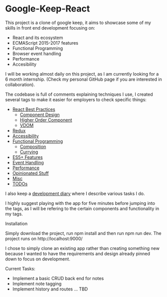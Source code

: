 # Google-Keep-React

This project is a clone of google keep, it aims to showcase some of my skills in front end development focusing on:

* React and its ecosystem
* ECMAScript 2015-2017 features
* Functional Programming
* Browser event handling
* Performance
* Accesibility

I will be working almost daily on this project, as I am currently looking for a 6 month internship. (Check my personal GitHub
page if you are interested in collaboration).

The codebase is full of comments explaining techniques I use, I created several tags to make it easier for employers to check specific things:

* [React Best Practices](https://github.com/cristidrg/Google-Keep-React/search?utf8=%E2%9C%93&q=%5C%40REACT_BP&type=)
  * [Component Design](https://github.com/cristidrg/Google-Keep-React/search?utf8=%E2%9C%93&q=REACT_COMPONENT_DESIGN&type=)
  * [Higher Order Component](https://github.com/cristidrg/Google-Keep-React/search?utf8=%E2%9C%93&q=HOC&type=)
  * [VDOM](https://github.com/cristidrg/Google-Keep-React/search?utf8=%E2%9C%93&q=%5C%40VDOM&type=)
* [Redux](https://github.com/cristidrg/Google-Keep-React/search?utf8=%E2%9C%93&q=%5C%40REDUXING&type=)
* [Accessibility](https://github.com/cristidrg/Google-Keep-React/search?utf8=%E2%9C%93&q=%5C%40ACCESIBILITY&type=)
* [Functional Programming](https://github.com/cristidrg/Google-Keep-React/search?utf8=%E2%9C%93&q=%5C%40FP&type=)
  * [Composition](https://github.com/cristidrg/Google-Keep-React/search?utf8=%E2%9C%93&q=FUNCTIONAL_COMPOSITION&type=)
  * [Currying](https://github.com/cristidrg/Google-Keep-React/search?utf8=%E2%9C%93&q=CURRY&type=)
* [ES5+ Features](https://github.com/cristidrg/Google-Keep-React/search?utf8=%E2%9C%93&q=%5C%40ES_FEATURE&type=)
* [Event Handling](https://github.com/cristidrg/Google-Keep-React/search?utf8=%E2%9C%93&q=%5C%40EVENT_HANDLING&type=)
* [Performance](https://github.com/cristidrg/Google-Keep-React/search?utf8=%E2%9C%93&q=%5C%40PERFORMANCE&type=)
* [Opinionated Stuff](https://github.com/cristidrg/Google-Keep-React/search?utf8=%E2%9C%93&q=%5C%40OPINIONATED&type=)
* [Misc](https://github.com/cristidrg/Google-Keep-React/search?utf8=%E2%9C%93&q=MISC&type=)
* [TODOs](https://github.com/cristidrg/Google-Keep-React/search?utf8=%E2%9C%93&q=TODO&type=)

I also keep a [development diary](https://github.com/cristidrg/Google-Keep-React/tree/master/developmentdiary) where I describe various tasks I do.

I highly suggest playing with the app for five minutes before jumping into the tags, as I will be refering to the certain components and functionality in my tags.

Installation

Simply download the project, run npm install and then run npm run dev. The project runs on http://localhost:9000/

I chose to simply clone an existing app rather than creating something new because I wanted to have the requirements and
design already pinned down to focus on development. 

Current Tasks:
 - Implement a basic CRUD back end for notes
 - Implement note tagging
 - Implement history and routes
 ... TBD
